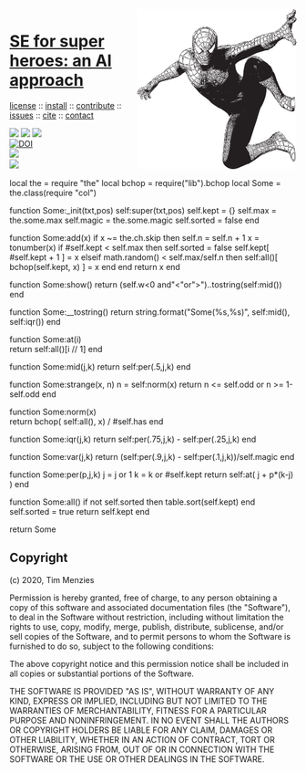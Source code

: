 <a class=sehero name=top> 
<img align=right width=280 src="doc/etc/img/spiderman.png">
<h1><a href="/README.md#top">SE for super heroes: an AI approach</a></h1> 
<p> <a
href="https://github.com/sehero/lua/blob/master/LICENSE">license</a> :: <a
href="https://github.com/sehero/lua/blob/master/INSTALL.md#top">install</a> :: <a
href="https://github.com/sehero/lua/blob/master/CODE_OF_CONDUCT.md#top">contribute</a> :: <a
href="https://github.com/sehero/lua/issues">issues</a> :: <a
href="https://github.com/sehero/lua/blob/master/CITATION.md#top">cite</a> :: <a
href="https://github.com/sehero/lua/blob/master/CONTACT.md#top">contact</a> </p><p> 
<img src="https://img.shields.io/badge/license-mit-red">   
<img src="https://img.shields.io/badge/language-lua-orange">    
<img src="https://img.shields.io/badge/purpose-ai,se-blueviolet"><br>
<a href="https://zenodo.org/badge/latestdoi/263210595"><img src="https://zenodo.org/badge/263210595.svg" alt="DOI"></a><br>
<img src="https://img.shields.io/badge/platform-mac,*nux-informational"><br>
<a href="https://travis-ci.org/github/sehero/lua"><img 
src="https://travis-ci.org/sehero/lua.svg?branch=master"></a><br>  
</p>
local the   = require "the"
local bchop = require("lib").bchop
local Some  = the.class(require "col")

function Some:_init(txt,pos)
  self:super(txt,pos)
  self.kept   = {}
  self.max    = the.some.max
  self.magic  = the.some.magic
  self.sorted = false
end

function Some:add(x)
  if x ~= the.ch.skip then
    self.n = self.n + 1
    x = tonumber(x)
    if #self.kept < self.max then
      self.sorted = false
      self.kept[ #self.kept + 1 ] = x
    elseif math.random() < self.max/self.n then
      self:all()[ bchop(self.kept, x) ] = x end 
   end
   return x
end

function Some:show() 
  return (self.w<0 and"<"or">")..tostring(self:mid()) end

function Some:__tostring()
  return string.format("Some(%s,%s)", 
                       self:mid(), self:iqr()) end

function Some:at(i)    
  return self:all()[i // 1] end

function Some:mid(j,k) 
  return self:per(.5,j,k) end

function Some:strange(x,    n)
  n = self:norm(x)
  return n <= self.odd or n >= 1-self.odd end

function Some:norm(x)  
  return bchop( self:all(), x) / #self.has end

function Some:iqr(j,k) 
  return self:per(.75,j,k) - self:per(.25,j,k) end

function Some:var(j,k) 
  return (self:per(.9,j,k) - self:per(.1,j,k))/self.magic end

function Some:per(p,j,k)
  j = j or 1
  k = k or #self.kept
  return  self:at( j + p*(k-j) )
end

function Some:all()
  if not self.sorted then table.sort(self.kept) end
  self.sorted = true
  return self.kept
end

return Some 

## Copyright

(c) 2020, Tim Menzies

Permission is hereby granted, free of charge, to any person obtaining a copy
of this software and associated documentation files (the "Software"), to deal
in the Software without restriction, including without limitation the rights
to use, copy, modify, merge, publish, distribute, sublicense, and/or sell
copies of the Software, and to permit persons to whom the Software is
furnished to do so, subject to the following conditions:

The above copyright notice and this permission notice shall be included in all
copies or substantial portions of the Software.

THE SOFTWARE IS PROVIDED "AS IS", WITHOUT WARRANTY OF ANY KIND, EXPRESS OR
IMPLIED, INCLUDING BUT NOT LIMITED TO THE WARRANTIES OF MERCHANTABILITY,
FITNESS FOR A PARTICULAR PURPOSE AND NONINFRINGEMENT. IN NO EVENT SHALL THE
AUTHORS OR COPYRIGHT HOLDERS BE LIABLE FOR ANY CLAIM, DAMAGES OR OTHER
LIABILITY, WHETHER IN AN ACTION OF CONTRACT, TORT OR OTHERWISE, ARISING FROM,
OUT OF OR IN CONNECTION WITH THE SOFTWARE OR THE USE OR OTHER DEALINGS IN THE
SOFTWARE.

